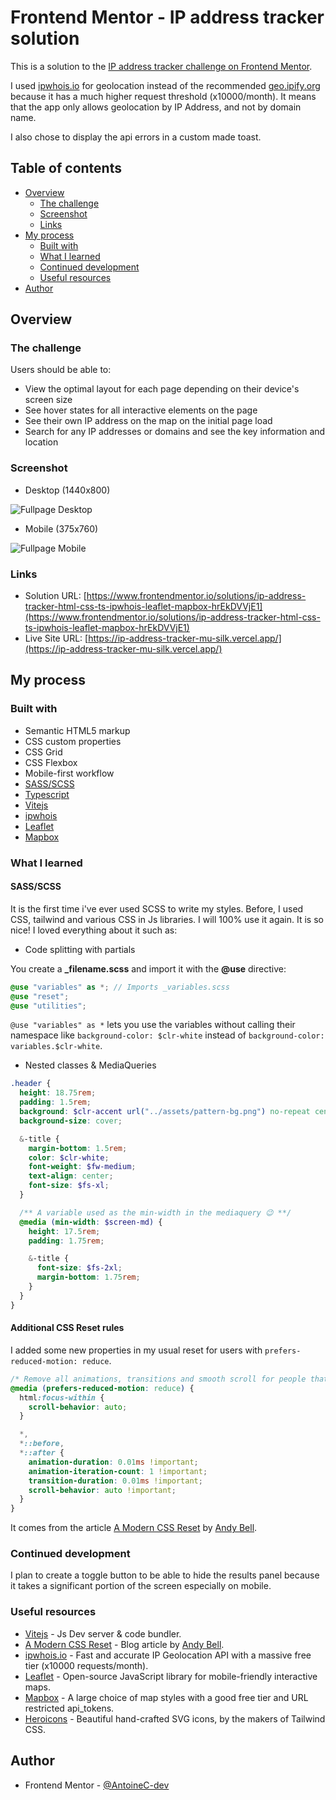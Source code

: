 # Frontend Mentor - IP address tracker solution

This is a solution to the [IP address tracker challenge on Frontend Mentor](https://www.frontendmentor.io/challenges/ip-address-tracker-I8-0yYAH0).

I used [ipwhois.io](https://ipwhois.io/) for geolocation instead of the recommended [geo.ipify.org](https://geo.ipify.org/) because it has a much higher request threshold (x10000/month).
It means that the app only allows geolocation by IP Address, and not by domain name.

I also chose to display the api errors in a custom made toast.

## Table of contents

- [Overview](#overview)
  - [The challenge](#the-challenge)
  - [Screenshot](#screenshot)
  - [Links](#links)
- [My process](#my-process)
  - [Built with](#built-with)
  - [What I learned](#what-i-learned)
  - [Continued development](#continued-development)
  - [Useful resources](#useful-resources)
- [Author](#author)

## Overview

### The challenge

Users should be able to:

- View the optimal layout for each page depending on their device's screen size
- See hover states for all interactive elements on the page
- See their own IP address on the map on the initial page load
- Search for any IP addresses or domains and see the key information and location

### Screenshot

- Desktop (1440x800)

![Fullpage Desktop](./fullpage-desktop.png)

- Mobile (375x760)

![Fullpage Mobile](./fullpage-mobile.png)

### Links

- Solution URL: [https://www.frontendmentor.io/solutions/ip-address-tracker-html-css-ts-ipwhois-leaflet-mapbox-hrEkDVVjE1](https://www.frontendmentor.io/solutions/ip-address-tracker-html-css-ts-ipwhois-leaflet-mapbox-hrEkDVVjE1)
- Live Site URL: [https://ip-address-tracker-mu-silk.vercel.app/](https://ip-address-tracker-mu-silk.vercel.app/)

## My process

### Built with

- Semantic HTML5 markup
- CSS custom properties
- CSS Grid
- CSS Flexbox
- Mobile-first workflow
- [SASS/SCSS](https://sass-lang.com/)
- [Typescript](https://www.typescriptlang.org/)
- [Vitejs](https://vitejs.dev/)
- [ipwhois](https://ipwhois.io/)
- [Leaflet](https://leafletjs.com/)
- [Mapbox](https://www.mapbox.com/)

### What I learned

#### SASS/SCSS

It is the first time i've ever used SCSS to write my styles. Before, I used CSS, tailwind and various CSS in Js libraries.
I will 100% use it again. It is so nice! I loved everything about it such as:

- Code splitting with partials

You create a **\_filename.scss** and import it with the **@use** directive:

```scss
@use "variables" as *; // Imports _variables.scss
@use "reset";
@use "utilities";
```

`@use "variables" as *` lets you use the variables without calling their namespace like `background-color: $clr-white` instead of `background-color: variables.$clr-white`.

- Nested classes & MediaQueries

```scss
.header {
  height: 18.75rem;
  padding: 1.5rem;
  background: $clr-accent url("../assets/pattern-bg.png") no-repeat center;
  background-size: cover;

  &-title {
    margin-bottom: 1.5rem;
    color: $clr-white;
    font-weight: $fw-medium;
    text-align: center;
    font-size: $fs-xl;
  }

  /** A variable used as the min-width in the mediaquery 😉 **/
  @media (min-width: $screen-md) {
    height: 17.5rem;
    padding: 1.75rem;

    &-title {
      font-size: $fs-2xl;
      margin-bottom: 1.75rem;
    }
  }
}
```

#### Additional CSS Reset rules

I added some new properties in my usual reset for users with `prefers-reduced-motion: reduce`.

```css
/* Remove all animations, transitions and smooth scroll for people that prefer not to see them */
@media (prefers-reduced-motion: reduce) {
  html:focus-within {
    scroll-behavior: auto;
  }

  *,
  *::before,
  *::after {
    animation-duration: 0.01ms !important;
    animation-iteration-count: 1 !important;
    transition-duration: 0.01ms !important;
    scroll-behavior: auto !important;
  }
}
```

It comes from the article [A Modern CSS Reset](https://piccalil.li/blog/a-modern-css-reset/) by [Andy Bell](https://github.com/hankchizljaw/).

### Continued development

I plan to create a toggle button to be able to hide the results panel because it takes a significant portion of the screen especially on mobile.

### Useful resources

- [Vitejs](https://vitejs.dev/) - Js Dev server & code bundler.
- [A Modern CSS Reset](https://piccalil.li/blog/a-modern-css-reset/) - Blog article by [Andy Bell](https://github.com/hankchizljaw/).
- [ipwhois.io](https://ipwhois.io/) - Fast and accurate IP Geolocation API with a massive free tier (x10000 requests/month).
- [Leaflet](https://leafletjs.com/) - Open-source JavaScript library for mobile-friendly interactive maps.
- [Mapbox](https://www.mapbox.com/) - A large choice of map styles with a good free tier and URL restricted api_tokens.
- [Heroicons](https://heroicons.com/) - Beautiful hand-crafted SVG icons, by the makers of Tailwind CSS.

## Author

- Frontend Mentor - [@AntoineC-dev](https://www.frontendmentor.io/profile/AntoineC-dev)
